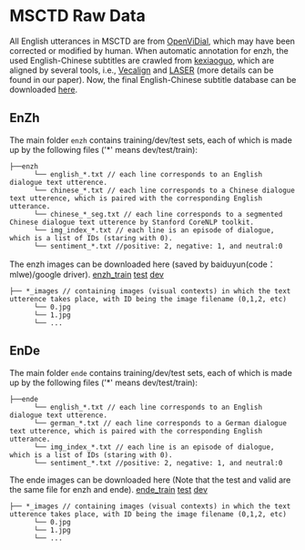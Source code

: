 # MSCTD Raw Data

All English utterances in MSCTD are from [OpenViDial](https://github.com/ShannonAI/OpenViDial), which may have been corrected or modified by human. When automatic annotation for enzh, the used English-Chinese subtitles are crawled from [kexiaoguo](https://www.kexiaoguo.com/), which are aligned by several tools, i.e., [Vecalign](https://github.com/thompsonb/vecalign) and [LASER](https://github.com/facebookresearch/LASER) (more details can be found in our paper). Now, the final English-Chinese subtitle database can be downloaded [here](https://drive.google.com/drive/folders/1Hf4Bs_nh3xN-1wzZk8eahWzJ8CLdDqDd?usp=sharing).

## EnZh
The main folder `enzh` contains training/dev/test sets, each of which is made up by the following files ('*' means dev/test/train): 
```
├──enzh
      └── english_*.txt // each line corresponds to an English dialogue text utterence.
      └── chinese_*.txt // each line corresponds to a Chinese dialogue text utterence, which is paired with the corresponding English utterance.
      └── chinese_*_seg.txt // each line corresponds to a segmented Chinese dialogue text utterence by Stanford CoreNLP toolkit.
      └── img_index_*.txt // each line is an episode of dialogue, which is a list of IDs (staring with 0).     
      └── sentiment_*.txt //positive: 2, negative: 1, and neutral:0
```
The enzh images can be downloaded here (saved by baiduyun(code：mlwe)/google driver). [enzh_train](https://pan.baidu.com/s/1e9jucSaq0i8uBPEvR_F5LQ) [test](https://drive.google.com/file/d/1B9ZFmSTqfTMaqJ15nQDrRNLqBvo-B39W/view?usp=sharing) [dev](https://drive.google.com/file/d/12HM8uVNjFg-HRZ15ADue4oLGFAYQwvTA/view?usp=sharing)

```
├── *_images // containing images (visual contexts) in which the text utterence takes place, with ID being the image filename (0,1,2, etc)
      └── 0.jpg
      └── 1.jpg
      └── ...
```
## EnDe
The main folder `ende` contains training/dev/test sets, each of which is made up by the following files ('*' means dev/test/train):
```
├──ende
      └── english_*.txt // each line corresponds to an English dialogue text utterence.
      └── german_*.txt // each line corresponds to a German dialogue text utterence, which is paired with the corresponding English utterance.
      └── img_index_*.txt // each line is an episode of dialogue, which is a list of IDs (staring with 0).     
      └── sentiment_*.txt //positive: 2, negative: 1, and neutral:0
```
The ende images can be downloaded here (Note that the test and valid are the same file for enzh and ende). [ende_train](https://drive.google.com/file/d/1GAZgPpTUBSfhne-Tp0GDkvSHuq6EMMbj/view?usp=sharing) [test](https://drive.google.com/file/d/1B9ZFmSTqfTMaqJ15nQDrRNLqBvo-B39W/view?usp=sharing) [dev](https://drive.google.com/file/d/12HM8uVNjFg-HRZ15ADue4oLGFAYQwvTA/view?usp=sharing)
```
├── *_images // containing images (visual contexts) in which the text utterence takes place, with ID being the image filename (0,1,2, etc)
      └── 0.jpg
      └── 1.jpg
      └── ...
```
